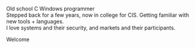Old school C Windows programmer   
Stepped back for a few years, now in college for CIS. Getting familiar with new tools + languages.  
I love systems and their security, and markets and their participants.   
  
Welcome  

<!---
cchummer/cchummer is a ✨ special ✨ repository because its `README.md` (this file) appears on your GitHub profile.
You can click the Preview link to take a look at your changes.
--->
